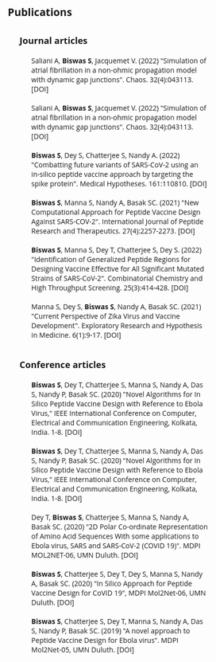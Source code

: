<style type='text/css'>
  * {
    list-style: none;
    text-decoration: none;
    margin: 0;
    padding: 0;
    box-sizing: border-box;
    font-family: 'Open Sans', sans-serif;
  }
  /*body {
    background: #f5f6fa;
  }
  .wrapper .sidebar{
    background: rgb(5, 68, 104);
    position: fixed;
    top: 0;
    left: 0;
    width: 150px;
    height: 100%;
    padding: 20px 0;
    transition: all 0.5s ease;
  }
  .wrapper .sidebar ul li{
    display: inline;
  }
  .wrapper .sidebar ul li a{
    display: block;
    padding: 13px 30px;
    border-bottom: 1px solid #000;
    color: rgb(241, 237, 237);
    font-size: 15px;
    font-family: 'Lucida Grande'
    position: relative;
  }
  .wrapper .sidebar ul li a .icon{
    color: #dee4ec;
    width: 30px;
    display: inline-block;
  }
  .wrapper .sidebar ul li a:hover,
  .wrapper .sidebar ul li a.active{
    color: #0c7db1;
    background:white;
    border-right: 2px solid rgb(5, 68, 104);
  }
  .wrapper .sidebar ul li a:hover .icon,
  .wrapper .sidebar ul li a.active .icon{
    color: #0c7db1;
  }
  .wrapper .sidebar ul li a:hover:before,
  .wrapper .sidebar ul li a.active:before{
    display: block;
  }
  .wrapper .content{
    display: inline-block;
    margin-left: 0px;
  } */
</style>

<div class="wrapper">
        <!--<div class="sidebar">
           <ul>
                <li>
                    <a href="https://subhamoybiswas.github.io/home/" class="active">
                        <span class="item">About</span>
                    </a>
                </li>
                <li>
                    <a href="https://subhamoybiswas.github.io/home/projects.html">
                        <span class="item">Projects</span>
                    </a>
                </li>
                <li>
                    <a href="https://subhamoybiswas.github.io/home/publications.html">
                        <span class="item">Publications</span>
                    </a>
                </li>
                <li>
                    <a href="https://subhamoybiswas.github.io/home/awards.html">
                        <span class="item">Awards</span>
                    </a>
                </li>
                <li>
                    <a href="https://subhamoybiswas.github.io/home/CV.html">
                        <span class="item">CV</span>
                    </a>
                </li>
            </ul>
        </div> 
        <div class="content">
            Hi, I am Subhamoy!<br>
            I am a research candidate in the Master of Applied Science in Electrical and Computer Engineering program at University of Waterloo, advised by <a href="https://uwaterloo.ca/electrical-computer-engineering/profile/m2poudin">Prof. Mahla Poudineh</a> at the <a href="https://uwaterloo.ca/integrated-devices-early-awareness-lab/">Integrated Devices for Early Disease Awareness and Translational Applications (IDEATION) Lab</a>. I am currently working on:<br>
            <br>1. time-series models for long-term glucose monitoring and forecasting diabetic ketoacidosis in patients
            <br>2. fabrication and optimization of minimally-invasive microneedles for bioanalyte detection
            <br><img src="Background.png" alt="alt text" width="500" align="middle"/>
            <br>
            <br>
            <br>I received my Bachelor of Engineering degree with Honours in Electrical Engineering from Jadavpur University, India. During my undergraduate years, I developed multiple computational frameworks for applications like detecting therapeutic drug targets in viruses and simulating the dynamics of atrial fibrillation. My research interest lies in the domains of computational biology and biomedical devices and in applying machine learning approaches to solve state-of-the-art bioengineering problems.
            <br>
            <br>
            <br>I have enjoyed working at the following institutions:
            <br>
            <br>
            <img src="UW_logo.png" alt="alt text" height="80" align="middle"/>    <img src="UdeM_logo.png" alt="alt text" height="80" align="middle"/>    <img src="JU_logo.png" alt="alt text" height="80" align="middle"/>
            <br>
            <br>
            <br>In my free time, I enjoy reading and watching horror stories.
            <br>
            <br>
        </div> -->
</div>


## Publications
<br>
<ul>
	<li><font size="+1"><b>Journal articles</b></font><ol>
		<br><li> Saliani A, <b>Biswas S</b>, Jacquemet V. (2022) "Simulation of atrial fibrillation in a non-ohmic propagation model with dynamic gap junctions". Chaos. 32(4):043113. <a href="https://doi.org/10.1063/5.0082763" target="_top">[DOI]</a></li><br>
		<li> Saliani A, <b>Biswas S</b>, Jacquemet V. (2022) "Simulation of atrial fibrillation in a non-ohmic propagation model with dynamic gap junctions". Chaos. 32(4):043113. <a href="https://doi.org/10.1063/5.0082763" target="_top">[DOI]</a></li><br>
		<li> <b>Biswas S</b>, Dey S, Chatterjee S, Nandy A. (2022) "Combatting future variants of SARS-CoV-2 using an in-silico peptide vaccine approach by targeting the spike protein". Medical Hypotheses. 161:110810. <a href="https://doi.org/10.1016/j.mehy.2022.110810" target="_top">[DOI]</a></li><br>
		<li> <b>Biswas S</b>, Manna S, Nandy A, Basak SC. (2021) "New Computational Approach for Peptide Vaccine Design Against SARS-COV-2". International Journal of Peptide Research and Therapeutics. 27(4):2257-2273. <a href="https://doi.org/10.1007/s10989-021-10251-7" target="_top">[DOI]</a></li><br>
		<li> <b>Biswas S</b>, Manna S, Dey T, Chatterjee S, Dey S. (2022) "Identification of Generalized Peptide Regions for Designing Vaccine Effective for All Significant Mutated Strains of SARS-CoV-2". Combinatorial Chemistry and High Throughput Screening. 25(3):414-428. <a href="https://doi.org/10.2174/1386207324666210601122820" target="_top">[DOI]</a></li><br>
		<li> Manna S, Dey S, <b>Biswas S</b>, Nandy A, Basak SC. (2021) "Current Perspective of Zika Virus and Vaccine Development". Exploratory Research and Hypothesis in Medicine. 6(1):9-17. <a href="https://dx.doi.org/10.14218/ERHM.2020.00060" target="_top">[DOI]</a></li><br>
	</ol></li>
	<br>
	<li><font size="+1"><b>Conference articles</b></font><ol>
		<br><li> <b>Biswas S</b>, Dey T, Chatterjee S, Manna S, Nandy A, Das S, Nandy P, Basak SC. (2020) "Novel Algorithms for In Silico Peptide Vaccine Design with Reference to Ebola Virus," IEEE International Conference on Computer, Electrical and Communication Engineering, Kolkata, India. 1-8. <a href="https://doi.org/10.1109/ICCECE48148.2020.9223075" target="_top">[DOI]</a></li><br>
		<li> <b>Biswas S</b>, Dey T, Chatterjee S, Manna S, Nandy A, Das S, Nandy P, Basak SC. (2020) "Novel Algorithms for In Silico Peptide Vaccine Design with Reference to Ebola Virus," IEEE International Conference on Computer, Electrical and Communication Engineering, Kolkata, India. 1-8. <a href="https://doi.org/10.1109/ICCECE48148.2020.9223075" target="_top">[DOI]</a></li><br>
		<li> Dey T, <b>Biswas S</b>, Chatterjee S, Manna S, Nandy A, Basak SC. (2020) "2D Polar Co-ordinate Representation of Amino Acid Sequences With some applications to Ebola virus, SARS and SARS-CoV-2 (COVID 19)". MDPI MOL2NET-06, UMN Duluth. <a href="https://doi.org/10.3390/mol2net-06-06790" target="_top">[DOI]</a></li><br>
		<li> <b>Biswas S</b>, Chatterjee S, Dey T, Dey S, Manna S, Nandy A, Basak SC. (2020) "In Silico Approach for Peptide Vaccine Design for CoVID 19", MDPI Mol2Net-06, UMN Duluth. <a href="https://doi.org/10.3390/mol2net-06-06787" target="_top">[DOI]</a></li><br>
		<li> <b>Biswas S</b>, Chatterjee S, Dey T, Manna S, Nandy A, Das S, Nandy P, Basak SC. (2019) "A novel approach to Peptide Vaccine Design for Ebola virus". MDPI Mol2Net-05, UMN Duluth. <a href="https://doi.org/10.3390/mol2net-05-06712" target="_top">[DOI]</a></li><br>
	</ol></li>
</ul>
<br>
